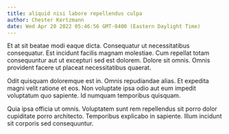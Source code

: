 ```yaml
---
title: aliquid nisi labore repellendus culpa
author: Chester Kertzmann
date: Wed Apr 20 2022 05:46:56 GMT-0400 (Eastern Daylight Time)
---
```

Et at sit beatae modi eaque dicta. Consequatur ut necessitatibus consequatur. Est incidunt facilis magnam molestiae. Cum repellat totam consequuntur aut ut excepturi sed est dolorem. Dolore sit omnis. Omnis provident facere ut placeat necessitatibus quaerat.

 Odit quisquam doloremque est in. Omnis repudiandae alias. Et expedita magni velit ratione et eos. Non voluptate ipsa odio aut eum impedit voluptatum quo sapiente. Id numquam temporibus quisquam.

 Quia ipsa officia ut omnis. Voluptatem sunt rem repellendus sit porro dolor cupiditate porro architecto. Temporibus explicabo in sapiente. Illum incidunt sit corporis sed consequuntur.